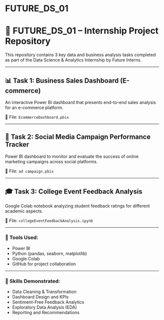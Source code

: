 # FUTURE_DS_01
# 🎯 FUTURE_DS_01 – Internship Project Repository

This repository contains 3 key data and business analysis tasks completed as part of the Data Science & Analytics Internship by Future Interns.

---

## 📊 Task 1: Business Sales Dashboard (E-commerce)
An interactive Power BI dashboard that presents end-to-end sales analysis for an e-commerce platform.

📁 File: `EcommerceDashboard.pbix`

---

## 📣 Task 2: Social Media Campaign Performance Tracker
Power BI dashboard to monitor and evaluate the success of online marketing campaigns across social platforms.

📁 File: `ad campaign.pbix`

---

## 🎓 Task 3: College Event Feedback Analysis
Google Colab notebook analyzing student feedback ratings for different academic aspects.

📁 File: `collegeEventFeedbackAnalysis.ipynb`

---

### 🔧 Tools Used:
- Power BI
- Python (pandas, seaborn, matplotlib)
- Google Colab
- GitHub for project collaboration

---

### 🧠 Skills Demonstrated:
- Data Cleaning & Transformation
- Dashboard Design and KPIs
- Sentiment-Free Feedback Analytics
- Exploratory Data Analysis (EDA)
- Reporting and Recommendations
